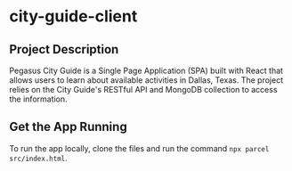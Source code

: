 # city-guide-client

## Project Description
Pegasus City Guide is a Single Page Application (SPA) built with React that allows users to learn about available activities in Dallas, Texas. The project relies on the City Guide's RESTful API and MongoDB collection to access the information. 

## Get the App Running
To run the app locally, clone the files and run the command `npx parcel src/index.html`.